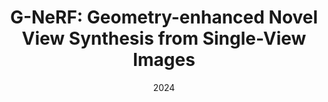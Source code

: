 ---
title: "G-NeRF: Geometry-enhanced Novel View Synthesis from Single-View Images"
collection: conferences
permalink: /publication/G-NeRF
date: 2024
year: "2024"
venue: "CVPR"
city: 
state: ""
thumbnail: "G-NeRF.png"
teaser :
authors: "Zixiong Huang, Qi Chen, Libo Sun, Yifan Yang, Naizhou Wang, Qi Wu, Mingkui tan"
bibtex: G-NeRF.txt
uri: G-NeRF.pdf
arxiv: https://arxiv.org/abs/2404.07474
project: 
source: https://github.com/llrtt/G-NeRF
poster: 
data:
---